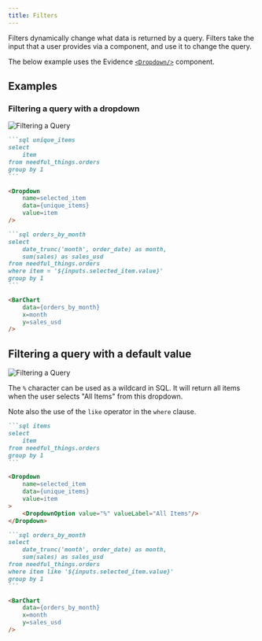 ```yaml
---
title: Filters
---
```


Filters dynamically change what data is returned by a query. Filters take the input that a user provides via a component, and use it to change the query.

The below example uses the Evidence [`<Dropdown/>`](/components/dropdown) component. 

## Examples

### Filtering a query with a dropdown

![Filtering a Query](/img/filters-queries.png)

````markdown
```sql unique_items
select 
    item
from needful_things.orders
group by 1
```

<Dropdown
    name=selected_item
    data={unique_items}
    value=item
/>

```sql orders_by_month
select
    date_trunc('month', order_date) as month,
    sum(sales) as sales_usd
from needful_things.orders
where item = '${inputs.selected_item.value}'
group by 1
```

<BarChart
    data={orders_by_month}
    x=month
    y=sales_usd
/>
````


## Filtering a query with a default value

![Filtering a Query](/img/filters-default.png)

The `%` character can be used as a wildcard in SQL. It will return all items when the user selects "All Items" from this dropdown.

Note also the use of the `like` operator in the `where` clause.

````markdown
```sql items
select 
    item
from needful_things.orders
group by 1
```

<Dropdown
    name=selected_item
    data={unique_items}
    value=item
>
    <DropdownOption value="%" valueLabel="All Items"/>
</Dropdown>

```sql orders_by_month
select
    date_trunc('month', order_date) as month,
    sum(sales) as sales_usd
from needful_things.orders
where item like '${inputs.selected_item.value}'
group by 1
```

<BarChart
    data={orders_by_month}
    x=month
    y=sales_usd
/>
````